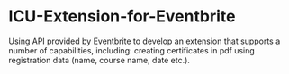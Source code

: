 # ICU-Extension-for-Eventbrite
Using API provided by Eventbrite to develop an extension that supports a number of capabilities, including: creating certificates in pdf using registration data (name, course name, date etc.).
